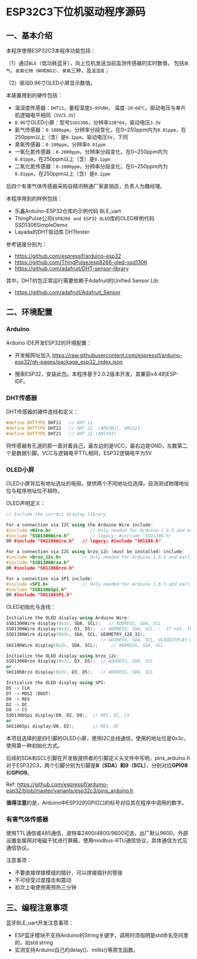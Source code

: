 # ESP32C3下位机驱动程序源码

## 一、基本介绍

本程序使用ESP32C3本程序功能包括：

（1）通过`BLE`（低功耗蓝牙），向上位机发送当前监测传感器的实时数值，
包括`氨气`、`氮氧化物（NO和NO2）`、`臭氧`三种，及`温湿度`；
    
（2）驱动0.96寸OLED小屏显示数值。

本装置用到的硬件包括：

- 温湿度传感器：`DHT11`，量程湿度`5~95%RH`， 温度`-20~60℃`，驱动电压与单片机逻辑电平相同（`5V`/`3.3V`）
- `0.96`寸OLED小屏：型号`SSD1306`，分辨率`128*64`，驱动电压`3.3V`
- 氨气传感器：`0-1000ppm`，分辨率分段变化，在0~250ppm内为`0.01ppm`，在250ppm以上（含）是`0.1ppm`，驱动电压`5V`，下同
- 臭氧传感器：`0-100ppm`，分辨率`0.01ppm`
- 一氧化氮传感器：`0-2000ppm`，分辨率分段变化，在0~250ppm内为`0.01ppm`，在250ppm以上（含）是`0.1ppm`
- 二氧化氮传感器：`0-2000ppm`，分辨率分段变化，在0~250ppm内为`0.01ppm`，在250ppm以上（含）是`0.1ppm`

后四个有害气体传感器采购自精讯畅通厂家直销店，负责人为魏经理。

本程序用到的样例包括：

- 乐鑫Arduino-ESP32仓库的示例代码 BLE_uart
- ThingPulse公司`ESP8266 and ESP32 OLED`库的OLED样例代码 SSD1306SimpleDemo
- Layada的DHT驱动库 DHTtester

参考链接分别为：

- https://github.com/espressif/arduino-esp32
- https://github.com/ThingPulse/esp8266-oled-ssd1306
- https://github.com/adafruit/DHT-sensor-library

其中，DHT的包正常运行需要依赖于Adafruit的Unified Sensor Lib: 
- https://github.com/adafruit/Adafruit_Sensor

## 二、环境配置

### Arduino

Arduino IDE开发ESP32的环境配置：

- 开发板网址加入 https://raw.githubusercontent.com/espressif/arduino-esp32/gh-pages/package_esp32_index.json

- 搜索ESP32，安装此包。本程序基于2.0.2版本开发，其兼容v4.4的ESP-IDF。

### DHT传感器

DHT传感器的硬件连线和定义：

``` C++
#define DHTTYPE DHT11   // DHT 11
#define DHTTYPE DHT22   // DHT 22  (AM2302), AM2321
#define DHTTYPE DHT21   // DHT 21 (AM2301)
```

将传感器有孔道的那一面对着自己，最左边的是VCC，最右边是GND，左数第二个是数据引脚。VCC与逻辑电平TTL相同，ESP32逻辑电平为5V

### OLED小屏

OLED小屏背后有地址选址的电阻，提供两个不同地址位选择。目测测试物理地址位与程序地址位不相符。

OLED声明定义：

``` C++
// Include the correct display library

For a connection via I2C using the Arduino Wire include:
#include <Wire.h>               // Only needed for Arduino 1.6.5 and earlier
#include "SSD1306Wire.h"        // legacy: #include "SSD1306.h"
OR #include "SH1106Wire.h"   // legacy: #include "SH1106.h"

For a connection via I2C using brzo_i2c (must be installed) include:
#include <brzo_i2c.h>        // Only needed for Arduino 1.6.5 and earlier
#include "SSD1306Brzo.h"
OR #include "SH1106Brzo.h"

For a connection via SPI include:
#include <SPI.h>             // Only needed for Arduino 1.6.5 and earlier
#include "SSD1306Spi.h"
OR #include "SH1106SPi.h"
```

OLED初始化与连线：

```C++
Initialize the OLED display using Arduino Wire:
SSD1306Wire display(0x3c, SDA, SCL);   // ADDRESS, SDA, SCL  
SSD1306Wire display(0x3c, D3, D5);  // ADDRESS, SDA, SCL  -  If not, they can be specified manually.
SSD1306Wire display(0x3c, SDA, SCL, GEOMETRY_128_32); 
                                    // ADDRESS, SDA, SCL, OLEDDISPLAY_GEOMETRY  -  Extra param required for 128x32 displays.
SH1106Wire display(0x3c, SDA, SCL);     // ADDRESS, SDA, SCL

Initialize the OLED display using brzo_i2c:
SSD1306Brzo display(0x3c, D3, D5);  // ADDRESS, SDA, SCL
or
SH1106Brzo display(0x3c, D3, D5);   // ADDRESS, SDA, SCL

Initialize the OLED display using SPI:
D5 -> CLK
D7 -> MOSI (DOUT)
D0 -> RES
D2 -> DC
D8 -> CS
SSD1306Spi display(D0, D2, D8);  // RES, DC, CS
or
SH1106Spi display(D0, D2);       // RES, DC
```

本项目选择的是四引脚的OLED小屏，使用I2C总线通信，使用的地址位是0x3c，使用第一种初始化方式。

后续的SDA和SCL引脚在开发板提供者的引脚定义头文件中写明，pins_arduino.h 对于ESP32C3，两个引脚分别为引脚是**8（SDA）**和**9（SCL）**，分别对应**GPIO8**和**GPIO9**。

Ref: https://github.com/espressif/arduino-esp32/blob/master/variants/esp32c3/pins_arduino.h

**值得注意**的是，Arduino中ESP32的GPIO口的标号对应其在程序中调用的数字。

### 有害气体传感器

使用TTL通信或485通信，波特率2400/4800/9600可选，出厂默认9600。外部设置金属网对电磁干扰进行屏蔽。使用modbus-RTU通信协议，具体通信方式见通信协议。

注意事项：

- 不要直接焊接模组的插针，可以焊接插针的管座
- 不可经受过度撞击和震动
- 初次上电使用需预热三分钟

## 三、编程注意事项

蓝牙BLE_uart开发注意事项：

- ESP蓝牙模块不支持Arduino的String关键字，调用时须指明是std命名空间里的，如std:string
- 实测支持Arduino自己的delay()、millis()等原生函数。